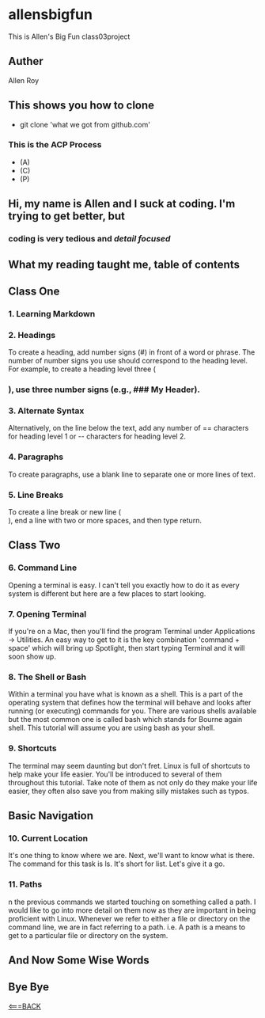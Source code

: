 # allensbigfun

This is Allen's Big Fun class03project

## Auther

Allen Roy

## This shows you how to clone

- git clone 'what we got from github.com'

### This is the ACP Process

- (A)
- (C)
- (P)

## Hi, my name is Allen and I **suck** at coding. I'm trying to get better, but

### coding is very tedious and *detail focused*

## What my reading taught me, table of contents

## Class One

### 1. Learning Markdown

### 2. Headings

To create a heading, add number signs (#) in front of a word or phrase. The number of number signs you use should correspond to the heading level. For example, to create a heading level three (<h3>), use three number signs (e.g., ### My Header).

### 3. Alternate Syntax

Alternatively, on the line below the text, add any number of == characters for heading level 1 or -- characters for heading level 2.

### 4. Paragraphs

To create paragraphs, use a blank line to separate one or more lines of text.

### 5. Line Breaks

To create a line break or new line (<br>), end a line with two or more spaces, and then type return.

## Class Two

### 6. Command Line

Opening a terminal is easy. I can't tell you exactly how to do it as every system is different but here are a few places to start looking.

### 7. Opening Terminal

If you're on a Mac, then you'll find the program Terminal under Applications -> Utilities. An easy way to get to it is the key combination 'command + space' which will bring up Spotlight, then start typing Terminal and it will soon show up.

### 8. The Shell or Bash

Within a terminal you have what is known as a shell. This is a part of the operating system that defines how the terminal will behave and looks after running (or executing) commands for you. There are various shells available but the most common one is called bash which stands for Bourne again shell. This tutorial will assume you are using bash as your shell.

### 9. Shortcuts

The terminal may seem daunting but don't fret. Linux is full of shortcuts to help make your life easier. You'll be introduced to several of them throughout this tutorial. Take note of them as not only do they make your life easier, they often also save you from making silly mistakes such as typos.

## Basic Navigation

### 10. Current Location

It's one thing to know where we are. Next, we'll want to know what is there. The command for this task is ls. It's short for list. Let's give it a go.

### 11. Paths

n the previous commands we started touching on something called a path. I would like to go into more detail on them now as they are important in being proficient with Linux. Whenever we refer to either a file or directory on the command line, we are in fact referring to a path. i.e. A path is a means to get to a particular file or directory on the system.

## And Now Some Wise Words

## Bye Bye

[<===BACK](./ToC.md)
